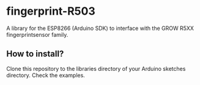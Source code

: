 # fingerprint-R503
A library for the ESP8266 (Arduino SDK) to interface with the GROW R5XX fingerprintsensor family.

## How to install?
Clone this repository to the libraries directory of your Arduino sketches directory.
Check the examples.
